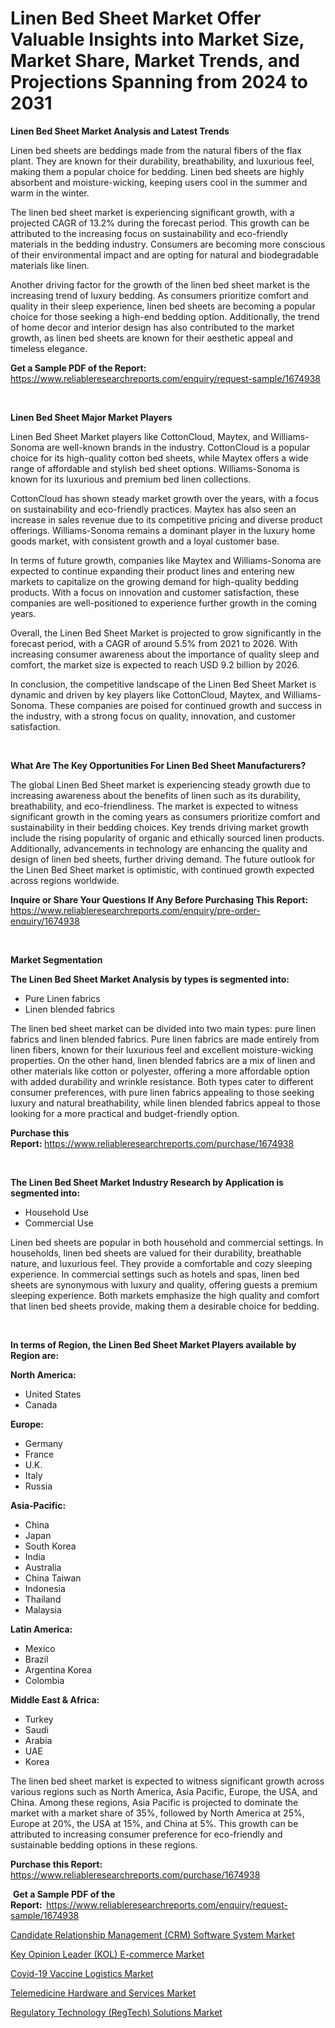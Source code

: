<p><h1>Linen Bed Sheet Market Offer Valuable Insights into Market Size, Market Share, Market Trends, and Projections Spanning from 2024 to 2031</h1></p><p><strong>Linen Bed Sheet Market Analysis and Latest Trends</strong></p>
<p><p>Linen bed sheets are beddings made from the natural fibers of the flax plant. They are known for their durability, breathability, and luxurious feel, making them a popular choice for bedding. Linen bed sheets are highly absorbent and moisture-wicking, keeping users cool in the summer and warm in the winter.</p><p>The linen bed sheet market is experiencing significant growth, with a projected CAGR of 13.2% during the forecast period. This growth can be attributed to the increasing focus on sustainability and eco-friendly materials in the bedding industry. Consumers are becoming more conscious of their environmental impact and are opting for natural and biodegradable materials like linen.</p><p>Another driving factor for the growth of the linen bed sheet market is the increasing trend of luxury bedding. As consumers prioritize comfort and quality in their sleep experience, linen bed sheets are becoming a popular choice for those seeking a high-end bedding option. Additionally, the trend of home decor and interior design has also contributed to the market growth, as linen bed sheets are known for their aesthetic appeal and timeless elegance.</p></p>
<p><strong>Get a Sample PDF of the Report:&nbsp;</strong> <a href="https://www.reliableresearchreports.com/enquiry/request-sample/1674938">https://www.reliableresearchreports.com/enquiry/request-sample/1674938</a></p>
<p>&nbsp;</p>
<p><strong>Linen Bed Sheet Major Market Players</strong></p>
<p><p>Linen Bed Sheet Market players like CottonCloud, Maytex, and Williams-Sonoma are well-known brands in the industry. CottonCloud is a popular choice for its high-quality cotton bed sheets, while Maytex offers a wide range of affordable and stylish bed sheet options. Williams-Sonoma is known for its luxurious and premium bed linen collections.</p><p>CottonCloud has shown steady market growth over the years, with a focus on sustainability and eco-friendly practices. Maytex has also seen an increase in sales revenue due to its competitive pricing and diverse product offerings. Williams-Sonoma remains a dominant player in the luxury home goods market, with consistent growth and a loyal customer base.</p><p>In terms of future growth, companies like Maytex and Williams-Sonoma are expected to continue expanding their product lines and entering new markets to capitalize on the growing demand for high-quality bedding products. With a focus on innovation and customer satisfaction, these companies are well-positioned to experience further growth in the coming years.</p><p>Overall, the Linen Bed Sheet Market is projected to grow significantly in the forecast period, with a CAGR of around 5.5% from 2021 to 2026. With increasing consumer awareness about the importance of quality sleep and comfort, the market size is expected to reach USD 9.2 billion by 2026.</p><p>In conclusion, the competitive landscape of the Linen Bed Sheet Market is dynamic and driven by key players like CottonCloud, Maytex, and Williams-Sonoma. These companies are poised for continued growth and success in the industry, with a strong focus on quality, innovation, and customer satisfaction.</p></p>
<p>&nbsp;</p>
<p><strong>What Are The Key Opportunities For Linen Bed Sheet Manufacturers?</strong></p>
<p><p>The global Linen Bed Sheet market is experiencing steady growth due to increasing awareness about the benefits of linen such as its durability, breathability, and eco-friendliness. The market is expected to witness significant growth in the coming years as consumers prioritize comfort and sustainability in their bedding choices. Key trends driving market growth include the rising popularity of organic and ethically sourced linen products. Additionally, advancements in technology are enhancing the quality and design of linen bed sheets, further driving demand. The future outlook for the Linen Bed Sheet market is optimistic, with continued growth expected across regions worldwide.</p></p>
<p><strong>Inquire or Share Your Questions If Any Before Purchasing This Report:</strong> <a href="https://www.reliableresearchreports.com/enquiry/pre-order-enquiry/1674938">https://www.reliableresearchreports.com/enquiry/pre-order-enquiry/1674938</a></p>
<p>&nbsp;</p>
<p><strong>Market Segmentation</strong></p>
<p><strong>The Linen Bed Sheet Market Analysis by types is segmented into:</strong></p>
<p><ul><li>Pure Linen fabrics</li><li>Linen blended fabrics</li></ul></p>
<p><p>The linen bed sheet market can be divided into two main types: pure linen fabrics and linen blended fabrics. Pure linen fabrics are made entirely from linen fibers, known for their luxurious feel and excellent moisture-wicking properties. On the other hand, linen blended fabrics are a mix of linen and other materials like cotton or polyester, offering a more affordable option with added durability and wrinkle resistance. Both types cater to different consumer preferences, with pure linen fabrics appealing to those seeking luxury and natural breathability, while linen blended fabrics appeal to those looking for a more practical and budget-friendly option.</p></p>
<p><strong>Purchase this Report:&nbsp;</strong><a href="https://www.reliableresearchreports.com/purchase/1674938">https://www.reliableresearchreports.com/purchase/1674938</a></p>
<p>&nbsp;</p>
<p><strong>The Linen Bed Sheet Market Industry Research by Application is segmented into:</strong></p>
<p><ul><li>Household Use</li><li>Commercial Use</li></ul></p>
<p><p>Linen bed sheets are popular in both household and commercial settings. In households, linen bed sheets are valued for their durability, breathable nature, and luxurious feel. They provide a comfortable and cozy sleeping experience. In commercial settings such as hotels and spas, linen bed sheets are synonymous with luxury and quality, offering guests a premium sleeping experience. Both markets emphasize the high quality and comfort that linen bed sheets provide, making them a desirable choice for bedding.</p></p>
<p>&nbsp;</p>
<p><strong>In terms of Region, the Linen Bed Sheet Market Players available by Region are:</strong></p>
<p>
    <p> <strong> North America: </strong>
        <ul>
            <li>United States</li>
            <li>Canada</li>
        </ul>
        </p> 
    <p> <strong> Europe: </strong>
        <ul>
            <li>Germany</li>
            <li>France</li>
            <li>U.K.</li>
            <li>Italy</li>
            <li>Russia</li>
        </ul>
        </p> 
    <p> <strong> Asia-Pacific: </strong>
        <ul>
            <li>China</li>
            <li>Japan</li>
            <li>South Korea</li>
            <li>India</li>
            <li>Australia</li>
            <li>China Taiwan</li>
            <li>Indonesia</li>
            <li>Thailand</li>
            <li>Malaysia</li>
        </ul>
        </p> 
    <p> <strong> Latin America: </strong>
        <ul>
            <li>Mexico</li>
            <li>Brazil</li>
            <li>Argentina Korea</li>
            <li>Colombia</li>
        </ul>
        </p> 
    <p> <strong> Middle East & Africa: </strong>
        <ul>
            <li>Turkey</li>
            <li>Saudi</li>
            <li>Arabia</li>
            <li>UAE</li>
            <li>Korea</li>
        </ul>
    </p>
    </p>
<p><p>The linen bed sheet market is expected to witness significant growth across various regions such as North America, Asia Pacific, Europe, the USA, and China. Among these regions, Asia Pacific is projected to dominate the market with a market share of 35%, followed by North America at 25%, Europe at 20%, the USA at 15%, and China at 5%. This growth can be attributed to increasing consumer preference for eco-friendly and sustainable bedding options in these regions.</p></p>
<p><strong>Purchase this Report: </strong><a href="https://www.reliableresearchreports.com/purchase/1674938">https://www.reliableresearchreports.com/purchase/1674938</a></p>
<p>&nbsp;<strong>Get a Sample PDF of the Report:&nbsp;&nbsp;</strong><a href="https://www.reliableresearchreports.com/enquiry/request-sample/1674938">https://www.reliableresearchreports.com/enquiry/request-sample/1674938</a></p>
<p><strong></strong></p>
<p><p><a href="https://medium.com/@magaliortiz1955/candidate-relationship-management-crm-software-system-market-trends-forecast-and-competitive-168a6e0a900f">Candidate Relationship Management (CRM) Software System Market</a></p><p><a href="https://medium.com/@benjaminchavez7555/key-opinion-leader-kol-e-commerce-nbsp-market-focuses-on-market-share-size-and-projected-35e1bb21c9dc">Key Opinion Leader (KOL) E-commerce Market</a></p><p><a href="https://medium.com/@benjaminchavez7555/analyzing-covid-19-vaccine-logistics-market-global-industry-perspective-and-forecast-2024-to-7a5bdd0f6683">Covid-19 Vaccine Logistics Market</a></p><p><a href="https://medium.com/@joycelucas56/telemedicine-hardware-and-services-market-insight-market-trends-growth-forecasted-from-2024-to-674b2b0e99ec">Telemedicine Hardware and Services Market</a></p><p><a href="https://medium.com/@jettreichel44/regulatory-technology-regtech-solutions-market-size-market-outlook-and-market-forecast-2024-to-bcc5a24ef2a5">Regulatory Technology (RegTech) Solutions Market</a></p></p>